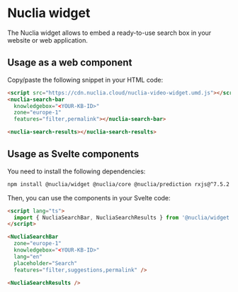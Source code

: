 # Nuclia widget

The Nuclia widget allows to embed a ready-to-use search box in your website or web application.

## Usage as a web component

Copy/paste the following snippet in your HTML code:

```html
<script src="https://cdn.nuclia.cloud/nuclia-video-widget.umd.js"></script>
<nuclia-search-bar
  knowledgebox="<YOUR-KB-ID>"
  zone="europe-1"
  features="filter,permalink"></nuclia-search-bar>

<nuclia-search-results></nuclia-search-results>
```

## Usage as Svelte components

You need to install the following dependencies:

```bash
npm install @nuclia/widget @nuclia/core @nuclia/prediction rxjs@^7.5.2 date-fns sass
```

Then, you can use the components in your Svelte code:

```html
<script lang="ts">
  import { NucliaSearchBar, NucliaSearchResults } from '@nuclia/widget';
</script>

<NucliaSearchBar
  zone="europe-1"
  knowledgebox="<YOUR-KB-ID>"
  lang="en"
  placeholder="Search"
  features="filter,suggestions,permalink" />

<NucliaSearchResults />
```
